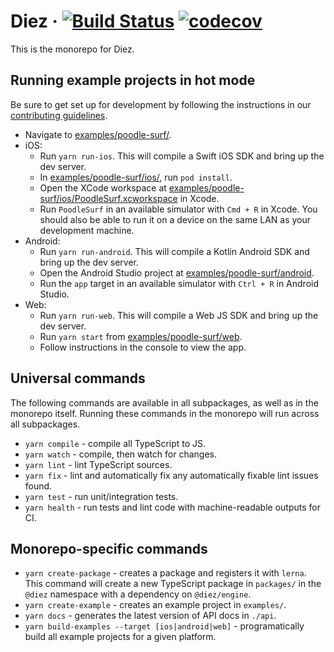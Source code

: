 # Diez &middot; [![Build Status](https://travis-ci.com/diez/diez.svg?token=R7p5y7u83p1oNU4bsu1p&branch=master)](https://travis-ci.com/diez/diez) [![codecov](https://codecov.io/gh/diez/diez/branch/master/graph/badge.svg?token=pgB9U8YLUU)](https://codecov.io/gh/diez/diez)

This is the monorepo for Diez.

## Running example projects in hot mode

Be sure to get set up for development by following the instructions in our [contributing guidelines](CONTRIBUTING.md).

 - Navigate to [examples/poodle-surf/](examples/poodle-surf).
 - iOS:
   - Run `yarn run-ios`. This will compile a Swift iOS SDK and bring up the dev server.
   - In [examples/poodle-surf/ios/](examples/poodle-surf/ios), run `pod install`.
   - Open the XCode workspace at [examples/poodle-surf/ios/PoodleSurf.xcworkspace](examples/poodle-surf/ios/PoodleSurf.xcworkspace) in Xcode.
   - Run `PoodleSurf` in an available simulator with `Cmd + R` in Xcode. You should also be able to run it on a device on the same LAN as your development machine.
 - Android:
   - Run `yarn run-android`. This will compile a Kotlin Android SDK and bring up the dev server.
   - Open the Android Studio project at [examples/poodle-surf/android](examples/poodle-surf/android).
   - Run the `app` target in an available simulator with `Ctrl + R` in Android Studio.
 - Web:
   - Run `yarn run-web`. This will compile a Web JS SDK and bring up the dev server.
   - Run `yarn start` from [examples/poodle-surf/web](examples/poodle-surf/web).
   - Follow instructions in the console to view the app.

## Universal commands

The following commands are available in all subpackages, as well as in the monorepo itself. Running these commands in the monorepo will run across all subpackages.

 - `yarn compile` - compile all TypeScript to JS.
 - `yarn watch` - compile, then watch for changes.
 - `yarn lint` - lint TypeScript sources.
 - `yarn fix` - lint and automatically fix any automatically fixable lint issues found.
 - `yarn test` - run unit/integration tests.
 - `yarn health` - run tests and lint code with machine-readable outputs for CI.

## Monorepo-specific commands

 - `yarn create-package` - creates a package and registers it with `lerna`. This command will create a new TypeScript package in `packages/` in the `@diez` namespace with a dependency on `@diez/engine`.
 - `yarn create-example` - creates an example project in `examples/`.
 - `yarn docs` - generates the latest version of API docs in `./api`.
 - `yarn build-examples --target [ios|android|web]` - programatically build all example projects for a given platform.
